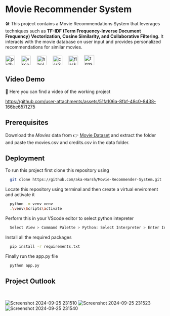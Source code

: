 # Movie Recommender System 

🛠️ This project contains a Movie Recommendations System that leverages techniques such as **TF-IDF (Term Frequency-Inverse Document Frequency) Vectorization, Cosine Similarity, and Collaborative Filtering**. It interacts with the movie database on user input and provides personalized recommendations for similar movies. <br>
<br><img src="https://cdn.jsdelivr.net/gh/devicons/devicon/icons/python/python-original.svg" height="30" alt="python logo"  />
<img width="12" />
<img src="https://cdn.jsdelivr.net/gh/devicons/devicon/icons/vscode/vscode-original.svg" height="30" alt="vscode logo"  />
<img width="12" />
<img src="https://cdn.jsdelivr.net/gh/devicons/devicon/icons/html5/html5-original.svg" height="30" alt="html5 logo"  />
<img width="12" />
<img src="https://cdn.jsdelivr.net/gh/devicons/devicon/icons/css3/css3-original.svg" height="30" alt="css3 logo"  />
<img width="12" />
<img src="https://www.pngfind.com/pngs/m/128-1286693_flask-framework-logo-svg-hd-png-download.png" height="30" alt="flask logo"  />
<img width="12" />
<img src="https://upload.wikimedia.org/wikipedia/commons/thumb/7/73/Microsoft_Excel_2013-2019_logo.svg/1200px-Microsoft_Excel_2013-2019_logo.svg.png" height="32" alt="tensorflow logo"  />

## Video Demo
🎥 Here you can find a video of the working project

https://github.com/user-attachments/assets/51fa106a-8fbf-48c0-8438-166be657f275


## Prerequisites

Download the *Movies* data from 👉 [Movie Dataset](https://www.youtube.com/redirect?event=video_description&redir_token=QUFFLUhqa3lmYVhyQjhqekgwWEFsQ3kyc284TTFzODh6Z3xBQ3Jtc0tsOC1WX3NtYzZtUkoyWmhoTl8xVnNOUDRDVnFIVF9RRTNXOGY4MlExZThwUS11c2h4cUg4S3E3cUxHb1lmV2pjRklRcHZKbDd3bjRUQUtLd1ZpUm1VX2FLYjRDVEExNTFTdklmYzN3aTFWTHdVcmtldw&q=https%3A%2F%2Ffiles.grouplens.org%2Fdatasets%2Fmovielens%2Fml-25m.zip&v=eyEabQRBMQA) and extract the folder and paste the movies.csv and credits.csv in the data folder.



## Deployment

To run this project first clone this repository using

```bash
  git clone https://github.com/aka-Harsh/Movie-Recommender-System.git
```
Locate this repository using terminal and then create a virtual enviroment and activate it

```bash
  python -m venv venv
  .\venv\Scripts\activate
```
Perform this in your VScode editor to select python intepreter
```bash
  Select View > Command Palette > Python: Select Interpreter > Enter Interpreter path > venv > Script > python.exe
```

Install all the required packages 
```bash
  pip install -r requirements.txt
```

Finally run the app.py file
```bash
  python app.py
```


## Project Outlook
<br>

![Screenshot 2024-09-25 231510](https://github.com/user-attachments/assets/599fab5c-66ca-4b23-8cb5-ee1eba20f03f)
![Screenshot 2024-09-25 231523](https://github.com/user-attachments/assets/a023f768-897a-4b43-b676-ea186e492b0c)
![Screenshot 2024-09-25 231540](https://github.com/user-attachments/assets/6dd596e5-1295-4cd9-b87d-c43a88b7ca22)
